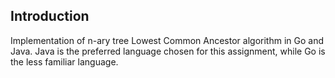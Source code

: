 ## Introduction

Implementation of n-ary tree Lowest Common Ancestor algorithm in Go and Java.
Java is the preferred language chosen for this assignment, while Go is the less familiar language. 
